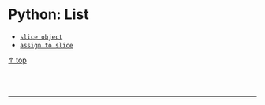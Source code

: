 # Python: List

- [`slice object`](#without-format)
- [`assign to slice`](#using-format)

[↑ top](#python-list)
<br><br><br><br><hr>
